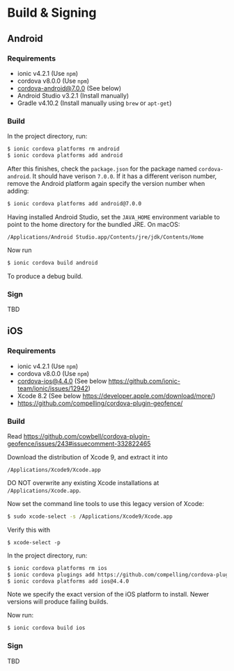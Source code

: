 # Build & Signing

## Android
### Requirements
* ionic v4.2.1 (Use `npm`)
* cordova v8.0.0 (Use `npm`)
* cordova-android@7.0.0 (See below)
* Android Studio v3.2.1 (Install manually)
* Gradle v4.10.2 (Install manually using `brew` or `apt-get`)

### Build
In the project directory, run:
```sh
$ ionic cordova platforms rm android
$ ionic cordova platforms add android
```
After this finishes, check the `package.json` for the package named `cordova-android`. It should have verison `7.0.0`. If it has a different verison number, remove the Android platform again specify the version number when adding:
```sh
$ ionic cordova platforms add android@7.0.0
```
Having installed Android Studio, set the `JAVA_HOME` environment variable to point to the home directory for the bundled JRE. On macOS:
```
/Applications/Android Studio.app/Contents/jre/jdk/Contents/Home
```
Now run
```sh
$ ionic cordova build android
```
To produce a debug build.

### Sign
TBD

## iOS
### Requirements
* ionic v4.2.1 (Use `npm`)
* cordova v8.0.0 (Use `npm`)
* cordova-ios@4.4.0 (See below https://github.com/ionic-team/ionic/issues/12942)
* Xcode 8.2 (See below https://developer.apple.com/download/more/)
* https://github.com/compelling/cordova-plugin-geofence/

### Build
Read https://github.com/cowbell/cordova-plugin-geofence/issues/243#issuecomment-332822465

Download the distribution of Xcode 9, and extract it into
```
/Applications/Xcode9/Xcode.app
```
DO NOT overwrite any existing Xcode installations at `/Applications/Xcode.app`.

Now set the command line tools to use this legacy version of Xcode:
```sh
$ sudo xcode-select -s /Applications/Xcode9/Xcode.app
```
Verify this with
```
$ xcode-select -p
```
In the project directory, run:
```sh
$ ionic cordova platforms rm ios
$ ionic cordova plugings add https://github.com/compelling/cordova-plugin-geofence/
$ ionic cordova platforms add ios@4.4.0
```
Note we specify the exact version of the iOS platform to install. Newer versions will produce failing builds.

Now run:
```sh
$ ionic cordova build ios
```

### Sign
TBD
